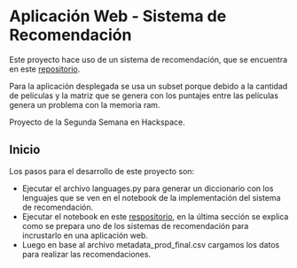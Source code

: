 # Aplicación Web - Sistema de Recomendación
Este proyecto hace uso de un sistema de recomendación, que se encuentra en este [repositorio](https://github.com/X4Zero/SISTEMAS_DE_RECOMENDACION).

Para la aplicación desplegada se usa un subset porque debido a la cantidad de películas y la matriz que se genera con los puntajes entre las películas genera un problema con la memoria ram.

Proyecto de la Segunda Semana en Hackspace.

## Inicio
Los pasos para el desarrollo de este proyecto son:
- Ejecutar el archivo languages.py para generar un diccionario con los lenguajes que se ven en el notebook de la implementación del sistema de recomendación.
- Ejecutar el notebook en este [respositorio](https://github.com/X4Zero/SISTEMAS_DE_RECOMENDACION), en la última sección se explica como se prepara uno de los sistemas de recomendación para incrustarlo en una aplicación web.
- Luego en base al archivo metadata_prod_final.csv cargamos los datos para realizar las recomendaciones.

